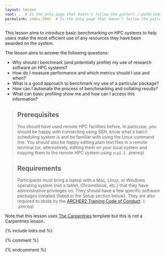 ```yaml
---
layout: lesson
root: .  # Is the only page that doesn't follow the pattern /:path/index.html
permalink: index.html  # Is the only page that doesn't follow the pattern /:path/index.html
---
```

This lesson aims to introduce basic benchmarking on HPC systems to help users make the most
efficient use of any resources they have been awarded on the system.

The lesson aims to answer the following questions:
  - Why should I benchmark (and potentially profile) my use of research software on HPC systems?
  - How do I measure performance and which metrics should I use and when?
  - What is a good approach to benchmark my use of a particular package?
  - How can I automate the process of benchmarking and collating results?
  - What can basic profiling show me and how can I access this information?  

> ## Prerequisites
> You should have used remote HPC facilities before. In particular, you should be happy with connecting
> using SSH, know what a batch scheduling system is and be familiar with using the Linux command line.
> You should also be happy editing plain text files in a remote terminal (or, alternatively, editing them
> on your local system and copying them to the remote HPC system using `scp`).
{: .prereq}

> ## Requirements
> Participants must bring a laptop with a Mac, Linux, or Windows operating system (not a tablet,
> Chromebook, etc.) that they have administrative privileges on. They should have a few specific software
> packages installed (listed in the Setup section below). They are also required to abide by the
> [ARCHER2 Training Code of Conduct](https://www.archer2.ac.uk/training/code-of-conduct/).
{: .prereq}

Note that this lesson uses [The Carpentries](https://carpentries.org) template but this is not a 
Carpentries lesson.

{% include links.md %}

{% comment %}

<!--  LocalWords:  prereq links.md endcomment
 -->
{% endcomment %}

